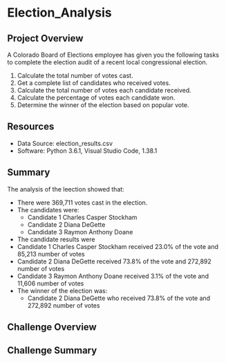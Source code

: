# Election_Analysis

## Project Overview
A Colorado Board of Elections employee has given you the following tasks to complete the election audit of a recent local congressional election.

1. Calculate the total number of votes cast.
2. Get a complete list of candidates who received votes.
3. Calculate the total number of votes each candidate received.
4. Calculate the percentage of votes each candidate won.
5. Determine the winner of the election based on popular vote.

## Resources
- Data Source: election_results.csv
- Software: Python 3.6.1, Visual Studio Code, 1.38.1

## Summary
The analysis of the leection showed that:
- There were 369,711 votes cast in the election.
- The candidates were:
  -   Candidate 1 Charles Casper Stockham
  -   Candidate 2 Diana DeGette
  -   Candidate 3 Raymon Anthony Doane
-  The candidate results were
  -   Candidate 1 Charles Casper Stockham received 23.0% of the vote and 85,213 number of votes
  -   Candidate 2 Diana DeGette received 73.8% of the vote and 272,892 number of votes
  -   Candidate 3 Raymon Anthony Doane received 3.1% of the vote and 11,606 number of votes
- The winner of the election was:
  - Candidate 2 Diana DeGette who received 73.8% of the vote and 272,892 number of votes

## Challenge Overview

## Challenge Summary
